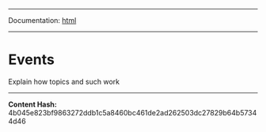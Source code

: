 -----

Documentation: [html](https://docs-beta.ethers.io/)

-----


Events
======


Explain how topics and such work



-----
**Content Hash:** 4b045e823bf9863272ddb1c5a8460bc461de2ad262503dc27829b64b57344d46